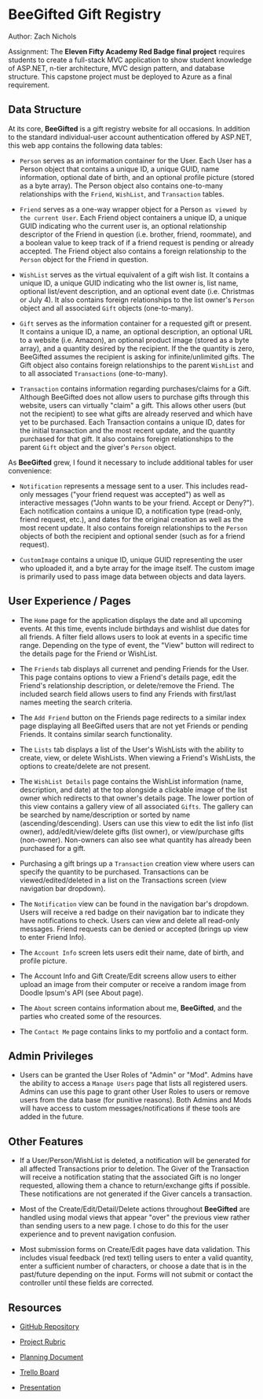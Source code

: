 # BeeGifted Gift Registry

Author: Zach Nichols

Assignment: The **Eleven Fifty Academy Red Badge final project** requires students to create a full-stack MVC application to show student knowledge of ASP.NET, n-tier architecture, MVC design pattern, and database structure. This capstone project must be deployed to Azure as a final requirement.

## Data Structure

At its core, **BeeGifted** is a gift registry website for all occasions. In addition to the standard individual-user account authentication offered by ASP.NET, this web app contains the following data tables:

- `Person` serves as an information container for the User. Each User has a Person object that contains a unique ID, a unique GUID, name information, optional date of birth, and an optional profile picture (stored as a byte array). The Person object also contains one-to-many relationships with the `Friend`, `WishList`, and `Transaction` tables.

- `Friend` serves as a one-way wrapper object for a Person `as viewed by the current User`. Each Friend object containers a unique ID, a unique GUID indicating who the current user is, an optional relationship descriptor of the Friend in question (i.e. brother, friend, roommate), and a boolean value to keep track of if a friend request is pending or already accepted. The Friend object also contains a foreign relationship to the `Person` object for the Friend in question.

- `WishList` serves as the virtual equivalent of a gift wish list. It contains a unique ID, a unique GUID indicating who the list owner is, list name, optional list/event description, and an optional event date (i.e. Christmas or July 4). It also contains foreign relationships to the list owner's `Person` object and all associated `Gift` objects (one-to-many).

- `Gift` serves as the information container for a requested gift or present. It contains a unique ID, a name, an optional description, an optional URL to a website (i.e. Amazon), an optional product image (stored as a byte array), and a quantity desired by the recipient. If the the quantity is zero, BeeGifted assumes the recipient is asking for infinite/unlimited gifts. The Gift object also contains foreign relationships to the parent `WishList` and to all associated `Transactions` (one-to-many).

- `Transaction` contains information regarding purchases/claims for a Gift. Although BeeGifted does not allow users to purchase gifts through this website, users can virtually "claim" a gift. This allows other users (but not the recipient) to see what gifts are already reserved and which have yet to be purchased. Each Transaction contains a unique ID, dates for the initial transaction and the most recent update, and the quantity purchased for that gift. It also contains foreign relationships to the parent `Gift` object and the giver's `Person` object.

As **BeeGifted** grew, I found it necessary to include additional tables for user convenience:

- `Notification` represents a message sent to a user. This includes read-only messages ("your friend request was accepted") as well as interactive messages ("John wants to be your friend. Accept or Deny?"). Each notification contains a unique ID, a notification type (read-only, friend request, etc.), and dates for the original creation as well as the most recent update. It also contains foreign relationships to the `Person` objects of both the recipient and optional sender (such as for a friend request).

- `CustomImage` contains a unique ID, unique GUID representing the user who uploaded it, and a byte array for the image itself. The custom image is primarily used to pass image data between objects and data layers.

## User Experience / Pages

- The `Home` page for the application displays the date and all upcoming events. At this time, events include birthdays and wishlist due dates for all friends. A filter field allows users to look at events in a specific time range. Depending on the type of event, the "View" button will redirect to the details page for the Friend or WishList.

- The `Friends` tab displays all currenet and pending Friends for the User. This page contains options to view a Friend's details page, edit the Friend's relationship description, or delete/remove the Friend. The included search field allows users to find any Friends with first/last names meeting the search criteria.

- The `Add Friend` button on the Friends page redirects to a similar index page displaying all BeeGifted users that are not yet Friends or pending Friends. It contains similar search functionality.

- The `Lists` tab displays a list of the User's WishLists with the ability to create, view, or delete WishLists. When viewing a Friend's WishLists, the options to create/delete are not present.

- The `WishList Details` page contains the WishList information (name, description, and date) at the top alongside a clickable image of the list owner which redirects to that owner's details page. The lower portion of this view contains a gallery view of all associated `Gifts`. The gallery can be searched by name/description or sorted by name (ascending/descending). Users can use this view to edit the list info (list owner), add/edit/view/delete gifts (list owner), or view/purchase gifts (non-owner). Non-owners can also see what quantity has already been purchased for a gift.

- Purchasing a gift brings up a `Transaction` creation view where users can specify the quantity to be purchased. Transactions can be viewed/edited/deleted in a list on the Transactions screen (view navigation bar dropdown).

- The `Notification` view can be found in the navigation bar's dropdown. Users will receive a red badge on their navigation bar to indicate they have notifications to check. Users can view and delete all read-only messages. Friend requests can be denied or accepted (brings up view to enter Friend Info).

- The `Account Info` screen lets users edit their name, date of birth, and profile picture.

- The Account Info and Gift Create/Edit screens allow users to either upload an image from their computer or receive a random image from Doodle Ipsum's API (see About page).

- The `About` screen contains information about me, **BeeGifted**, and the parties who created some of the resources.

- The `Contact Me` page contains links to my portfolio and a contact form.

## Admin Privileges

- Users can be granted the User Roles of "Admin" or "Mod". Admins have the ability to access a `Manage Users` page that lists all registered users. Admins can use this page to grant other User Roles to users or remove users from the data base (for punitive reasons). Both Admins and Mods will have access to custom messages/notifications if these tools are added in the future.

## Other Features

- If a User/Person/WishList is deleted, a notification will be generated for all affected Transactions prior to deletion. The Giver of the Transaction will receive a notification stating that the associated Gift is no longer requested, allowing them a chance to return/exchange gifts if possible. These notifications are not generated if the Giver cancels a transaction.

- Most of the Create/Edit/Detail/Delete actions throughout **BeeGifted** are handled using modal views that appear "over" the previous view rather than sending users to a new page. I chose to do this for the user experience and to prevent navigation confusion.

- Most submission forms on Create/Edit pages have data validation. This includes visual feedback (red text) telling users to enter a valid quantity, enter a sufficient number of characters, or choose a date that is in the past/future depending on the input. Forms will not submit or contact the controller until these fields are corrected.

## Resources

- [GitHub Repository](https://github.com/znichols1131/GiftRegistry)

- [Project Rubric](https://elevenfifty.instructure.com/courses/852/assignments/19082?module_item_id=80366)

- [Planning Document](https://docs.google.com/document/d/1oiI-7hdc6sIJyV5lpJlHcA9KffptduMcqSRvMt-IjNs/edit?usp=sharing)

- [Trello Board](https://trello.com/b/TYzU3VuG/red-badge-final-project)

- [Presentation](https://docs.google.com/presentation/d/1bmzjjUKzI1JH0Z4qKPU9M_g6yh0jqqjvJ20gXSBviaw/edit?usp=sharing)



